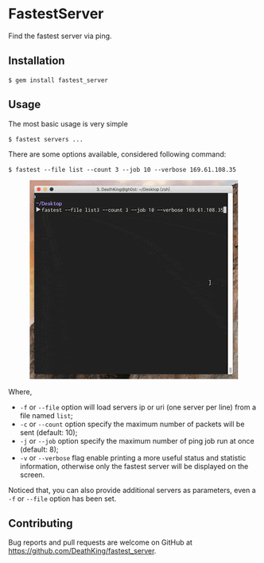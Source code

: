 # FastestServer

Find the fastest server via ping.

## Installation

    $ gem install fastest_server

## Usage

The most basic usage is very simple

    $ fastest servers ...
    
There are some options available, considered following command:

    $ fastest --file list --count 3 --job 10 --verbose 169.61.108.35

<div style="text-align:center"><img src ="img/ping.gif" /></div>

Where,

+ `-f` or `--file` option will load servers ip or uri  (one server per line) from a file named `list`;
+ `-c` or `--count` option specify the maximum number of packets will be sent (default: 10);
+ `-j` or `--job` option specify the maximum number of ping job run at once (default: 8);
+ `-v` or `--verbose` flag enable printing a more useful status and statistic information, otherwise only the fastest 
server will be displayed on the screen.

Noticed that, you can also provide additional servers as parameters, even a `-f` or `--file` option has been set.

## Contributing

Bug reports and pull requests are welcome on GitHub at https://github.com/DeathKing/fastest_server.
